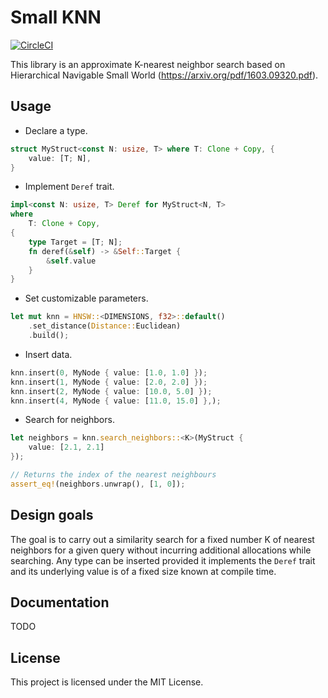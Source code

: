# Small KNN

[![CircleCI](https://circleci.com/gh/thaiMao/small_knn.svg?style=shield)](https://app.circleci.com/pipelines/github/thaiMao/small_knn)

This library is an approximate K-nearest neighbor search based on Hierarchical
Navigable Small World (https://arxiv.org/pdf/1603.09320.pdf).

## Usage

- Declare a type.

```rust
struct MyStruct<const N: usize, T> where T: Clone + Copy, {
    value: [T; N],
}
```

- Implement `Deref` trait.

```rust
impl<const N: usize, T> Deref for MyStruct<N, T>
where
    T: Clone + Copy,
{
    type Target = [T; N];
    fn deref(&self) -> &Self::Target {
        &self.value
    }
}
```

- Set customizable parameters.

```rust
let mut knn = HNSW::<DIMENSIONS, f32>::default()
    .set_distance(Distance::Euclidean)
    .build();
```

- Insert data.

```rust
knn.insert(0, MyNode { value: [1.0, 1.0] });
knn.insert(1, MyNode { value: [2.0, 2.0] });
knn.insert(2, MyNode { value: [10.0, 5.0] });
knn.insert(4, MyNode { value: [11.0, 15.0] },);
```

- Search for neighbors.

```rust
let neighbors = knn.search_neighbors::<K>(MyStruct {
    value: [2.1, 2.1]
});

// Returns the index of the nearest neighbours
assert_eq!(neighbors.unwrap(), [1, 0]);
```

## Design goals

The goal is to carry out a similarity search for a fixed number K of nearest
neighbors for a given query without incurring additional allocations while
searching. Any type can be inserted provided it implements the `Deref` trait
and its underlying value is of a fixed size known at compile time.

## Documentation

TODO

## License

This project is licensed under the MIT License.

